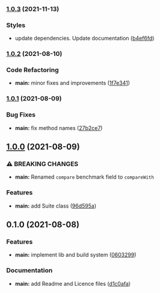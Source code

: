 ### [1.0.3](https://github.com/Masquerade-Circus/buffalo-bench/compare/1.0.2...1.0.3) (2021-11-13)


### Styles

* update dependencies. Update documentation ([b4ef6fd](https://github.com/Masquerade-Circus/buffalo-bench/commit/b4ef6fd7e63549ad51a39138271beb4228c77284))

### [1.0.2](https://github.com/Masquerade-Circus/buffalo-bench/compare/1.0.1...1.0.2) (2021-08-10)


### Code Refactoring

* **main:** minor fixes and improvements ([1f7e341](https://github.com/Masquerade-Circus/buffalo-bench/commit/1f7e341cf3eb883e857c2f2fe9f8023c851f6570))

### [1.0.1](https://github.com/Masquerade-Circus/buffalo-bench/compare/1.0.0...1.0.1) (2021-08-09)


### Bug Fixes

* **main:** fix method names ([27b2ce7](https://github.com/Masquerade-Circus/buffalo-bench/commit/27b2ce7c50016b7b2daa80d123d4d34fb27a7ec1))

## [1.0.0](https://github.com/Masquerade-Circus/buffalo-bench/compare/0.1.0...1.0.0) (2021-08-09)


### ⚠ BREAKING CHANGES

* **main:** Renamed `compare` benchmark field to `compareWith`

### Features

* **main:** add Suite class ([96d595a](https://github.com/Masquerade-Circus/buffalo-bench/commit/96d595a4c7e8eb651738927ebb3e232d6475baa9))

## 0.1.0 (2021-08-08)


### Features

* **main:** implement lib and build system ([0603299](https://github.com/Masquerade-Circus/buffalo-bench/commit/0603299941f8a8ee410c79ed272dc30580da0720))


### Documentation

* **main:** add Readme and Licence files ([d1c0afa](https://github.com/Masquerade-Circus/buffalo-bench/commit/d1c0afaa8aae15faf04a84f875030c9bef4082a6))

